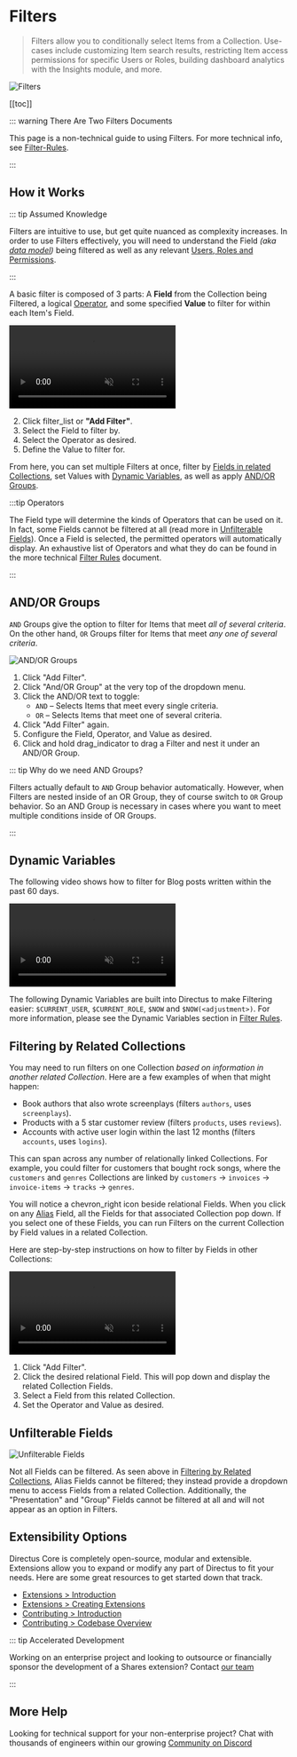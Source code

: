 # Filters

> Filters allow you to conditionally select Items from a Collection. Use-cases include customizing Item search results,
> restricting Item access permissions for specific Users or Roles, building dashboard analytics with the Insights
> module, and more.

![Filters](https://cdn.directus.io/docs/v9/app-guide/filters/filters-20220303A/filters-20220303A.webp)

[[toc]]

::: warning There Are Two Filters Documents

This page is a non-technical guide to using Filters. For more technical info, see
[Filter-Rules](/configuration/filter-rules/).

:::

## How it Works

::: tip Assumed Knowledge

Filters are intuitive to use, but get quite nuanced as complexity increases. In order to use Filters effectively, you
will need to understand the Field _(aka [data model](/configuration/data-model/))_ being filtered as well as any
relevant [Users, Roles and Permissions](/configuration/users-roles-permissions.md).

:::

A basic filter is composed of 3 parts: A **Field** from the Collection being Filtered, a logical
[Operator](/configuration/filter-rules/#filter-operators), and some specified **Value** to filter for within each Item's
Field.

<video autoplay muted loop controls title="How Filters Work">
	<source src="https://cdn.directus.io/docs/v9/app-guide/filters/filters-20220303A/how-filters-work-20220303A.mp4" type="video/mp4" />
</video>

2. Click <span mi icon>filter_list</span> or **"Add Filter"**.
3. Select the Field to filter by.
4. Select the Operator as desired.
5. Define the Value to filter for.

From here, you can set multiple Filters at once, filter by
[Fields in related Collections](#filtering-by-related-collections), set Values with
[Dynamic Variables](#dynamic-variables), as well as apply [AND/OR Groups](#and-or-groups).

:::tip Operators

The Field type will determine the kinds of Operators that can be used on it. In fact, some Fields cannot be filtered at
all (read more in [Unfilterable Fields](#unfilterable-fields)). Once a Field is selected, the permitted operators will
automatically display. An exhaustive list of Operators and what they do can be found in the more technical
[Filter Rules](/configuration/filter-rules/#filter-operators) document.

:::

## AND/OR Groups

`AND` Groups give the option to filter for Items that meet _all of several criteria_. On the other hand, `OR` Groups
filter for Items that meet _any one of several criteria_.

![AND/OR Groups](https://cdn.directus.io/docs/v9/app-guide/filters/filters-20220303A/and-or-groups-20220303A.webp)

1. Click "Add Filter".
2. Click "And/OR Group" at the very top of the dropdown menu.
3. Click the AND/OR text to toggle:
   - `AND` – Selects Items that meet every single criteria.
   - `OR` – Selects Items that meet one of several criteria.
4. Click "Add Filter" again.
5. Configure the Field, Operator, and Value as desired.
6. Click and hold <span mi icon>drag_indicator</span> to drag a Filter and nest it under an AND/OR Group.

::: tip Why do we need AND Groups?

Filters actually default to `AND` Group behavior automatically. However, when Filters are nested inside of an OR Group,
they of course switch to `OR` Group behavior. So an AND Group is necessary in cases where you want to meet multiple
conditions inside of OR Groups.

:::

## Dynamic Variables

The following video shows how to filter for Blog posts written within the past 60 days.

<video autoplay muted loop controls title="How Filters Work">
	<source src="https://cdn.directus.io/docs/v9/app-guide/filters/filters-20220303A/dynamic-variables-20220307A.mp4" type="video/mp4" />
</video>

The following Dynamic Variables are built into Directus to make Filtering easier: `$CURRENT_USER`, `$CURRENT_ROLE`,
`$NOW` and `$NOW(<adjustment>)`. For more information, please see the Dynamic Variables section in
[Filter Rules](/configuration/filter-rules/).

## Filtering by Related Collections

You may need to run filters on one Collection _based on information in another related Collection_. Here are a few
examples of when that might happen:

- Book authors that also wrote screenplays (filters `authors`, uses `screenplays`).
- Products with a 5 star customer review (filters `products`, uses `reviews`).
- Accounts with active user login within the last 12 months (filters `accounts`, uses `logins`).

This can span across any number of relationally linked Collections. For example, you could filter for customers that
bought rock songs, where the `customers` and `genres` Collections are linked by `customers` -> `invoices` ->
`invoice-items` -> `tracks` -> `genres`.

You will notice a <span mi icon>chevron_right</span> icon beside relational Fields. When you click on any
[Alias](/getting-started/glossary/#alias) Field, all the Fields for that associated Collection pop down. If you select
one of these Fields, you can run Filters on the current Collection by Field values in a related Collection.

Here are step-by-step instructions on how to filter by Fields in other Collections:

<video autoplay muted loop controls title="How Filters Work">
	<source src="https://cdn.directus.io/docs/v9/app-guide/filters/filters-20220303A/filtering-by-related-collections-20220303A.mp4" type="video/mp4" />
</video>

1. Click "Add Filter".
2. Click the desired relational Field. This will pop down and display the related Collection Fields.
3. Select a Field from this related Collection.
4. Set the Operator and Value as desired.

## Unfilterable Fields

![Unfilterable Fields](https://cdn.directus.io/docs/v9/app-guide/filters/filters-20220303A/unfilterable-fields-20220303A.webp)

Not all Fields can be filtered. As seen above in [Filtering by Related Collections](#filtering-by-related-collections),
Alias Fields cannot be filtered; they instead provide a dropdown menu to access Fields from a related Collection.
Additionally, the "Presentation" and "Group" Fields cannot be filtered at all and will not appear as an option in
Filters.

## Extensibility Options

Directus Core is completely open-source, modular and extensible. Extensions allow you to expand or modify any part of
Directus to fit your needs. Here are some great resources to get started down that track.

- [Extensions > Introduction](/extensions/introduction/)
- [Extensions > Creating Extensions](/extensions/creating-extensions/)
- [Contributing > Introduction](/contributing/introduction/)
- [Contributing > Codebase Overview](/contributing/codebase-overview/)

::: tip Accelerated Development

Working on an enterprise project and looking to outsource or financially sponsor the development of a Shares extension?
Contact [our team](https://directus.io/contact/)

:::

## More Help

Looking for technical support for your non-enterprise project? Chat with thousands of engineers within our growing
[Community on Discord](https://discord.com/invite/directus)

